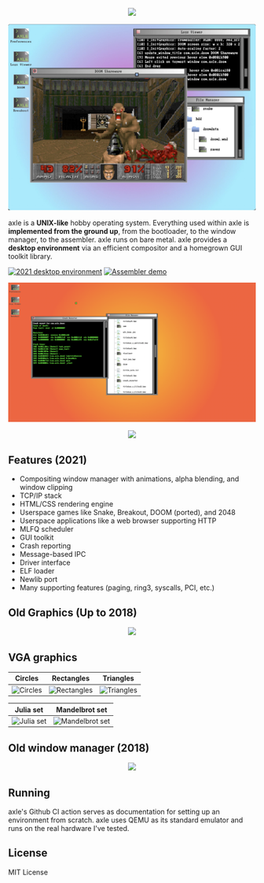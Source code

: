 <p align="center"><img width="285px" src="site/assets/axle.svg"/></p>

<p align="center"><img src="screenshots/doom.jpg"></p>

axle is a **UNIX-like** hobby operating system. Everything used within axle is **implemented from the ground up**, from the bootloader, to the window manager, to the assembler. axle runs on bare metal. axle provides a **desktop environment** via an efficient compositor and a homegrown GUI toolkit library.

[![2021 desktop environment](https://img.youtube.com/vi/Tg8nhEDbMOo/maxresdefault.jpg)](https://youtu.be/Tg8nhEDbMOo)
[![Assembler demo](https://img.youtube.com/vi/HhWE8ZvW4-g/maxresdefault.jpg)](https://youtu.be/HhWE8ZvW4-g)

<p align="center"><img src="screenshots/desktop1.png"></p>
<p align="center"><img src="screenshots/desktop2.png"></p>

Features (2021)
------------

* Compositing window manager with animations, alpha blending, and window clipping
* TCP/IP stack
* HTML/CSS rendering engine
* Userspace games like Snake, Breakout, DOOM (ported), and 2048
* Userspace applications like a web browser supporting HTTP
* MLFQ scheduler
* GUI toolkit
* Crash reporting
* Message-based IPC
* Driver interface
* ELF loader
* Newlib port
* Many supporting features (paging, ring3, syscalls, PCI, etc.)

Old Graphics (Up to 2018)
-------------

<p align="center"><img src="screenshots/help.png"></p>

## VGA graphics
Circles | Rectangles | Triangles | 
:------:|:----------:|:---------:
![Circles](/screenshots/circle.png) | ![Rectangles](/screenshots/rect.png) | ![Triangles](/screenshots/triangle.png) | 

Julia set | Mandelbrot set
:--------:|:-------------:
![Julia set](/screenshots/julia.png) | ![Mandelbrot set](/screenshots/mandelbrot.png)

## Old window manager (2018)

<p align="center"><img src="screenshots/text_test.png"></p>

Running
----------------------
axle's Github CI action serves as documentation for setting up an environment from scratch. 
axle uses QEMU as its standard emulator and runs on the real hardware I've tested. 

License
--------------
MIT License
